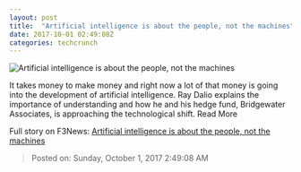 ```yaml
---
layout: post
title:  "Artificial intelligence is about the people, not the machines"
date: 2017-10-01 02:49:08Z
categories: techcrunch
---
```


![Artificial intelligence is about the people, not the machines](https://tctechcrunch2011.files.wordpress.com/2017/09/mind-da-vinci-roman-bust.png)

It takes money to make money and right now a lot of that money is going into the development of artificial intelligence. Ray Dalio explains the importance of understanding and how he and his hedge fund, Bridgewater Associates, is approaching the technological shift. Read More


Full story on F3News: [Artificial intelligence is about the people, not the machines](http://www.f3nws.com/n/hTmJj)

> Posted on: Sunday, October 1, 2017 2:49:08 AM
